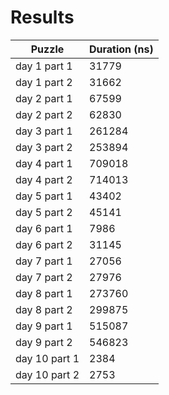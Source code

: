 # Results
|Puzzle|Duration (ns)|
|-|-|
|day 1 part 1|31779|
|day 1 part 2|31662|
|day 2 part 1|67599|
|day 2 part 2|62830|
|day 3 part 1|261284|
|day 3 part 2|253894|
|day 4 part 1|709018|
|day 4 part 2|714013|
|day 5 part 1|43402|
|day 5 part 2|45141|
|day 6 part 1|7986|
|day 6 part 2|31145|
|day 7 part 1|27056|
|day 7 part 2|27976|
|day 8 part 1|273760|
|day 8 part 2|299875|
|day 9 part 1|515087|
|day 9 part 2|546823|
|day 10 part 1|2384|
|day 10 part 2|2753|
